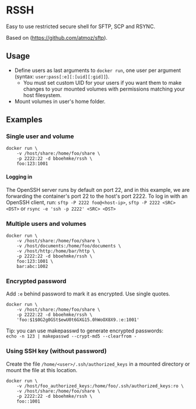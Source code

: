 RSSH
====

Easy to use restricted secure shell for SFTP, SCP and RSYNC.

Based on (https://github.com/atmoz/sftp).

Usage
-----

- Define users as last arguments to `docker run`, one user per argument  
  (syntax: `user:pass[:e][:[uid][:gid]]`).
  - You must set custom UID for your users if you want them to make changes to
    your mounted volumes with permissions matching your host filesystem.
- Mount volumes in user's home folder.

Examples
--------

### Single user and volume

```
docker run \
    -v /host/share:/home/foo/share \
    -p 2222:22 -d bboehmke/rssh \
    foo:123:1001
```

#### Logging in

The OpenSSH server runs by default on port 22, and in this example, we are
forwarding the container's port 22 to the host's port 2222. To log in with an
OpenSSH client, run: `sftp -P 2222 foo@<host-ip>`, `sftp -P 2222 <SRC> <DST>` or
`rsync -e 'ssh -p 2222' <SRC> <DST>`

### Multiple users and volumes

```
docker run \
    -v /host/share:/home/foo/share \
    -v /host/documents:/home/foo/documents \
    -v /host/http:/home/bar/http \
    -p 2222:22 -d bboehmke/rssh \
    foo:123:1001 \
    bar:abc:1002
```

### Encrypted password

Add `:e` behind password to mark it as encrypted. Use single quotes.

```
docker run \
    -v /host/share:/home/foo/share \
    -p 2222:22 -d bboehmke/rssh \
    'foo:$1$0G2g0GSt$ewU0t6GXG15.0hWoOX8X9.:e:1001'
```

Tip: you can use makepasswd to generate encrypted passwords:  
`echo -n 123 | makepasswd --crypt-md5 --clearfrom -`

### Using SSH key (without password)

Create the file `/home/<user>/.ssh/authorized_keys` in a mounted directory or mount the file 
at this location.

```
docker run \
    -v /host/foo_authorized_keys:/home/foo/.ssh/authorized_keys:ro \
    -v /host/share:/home/foo/share \
    -p 2222:22 -d bboehmke/rssh \
    foo::1001
```